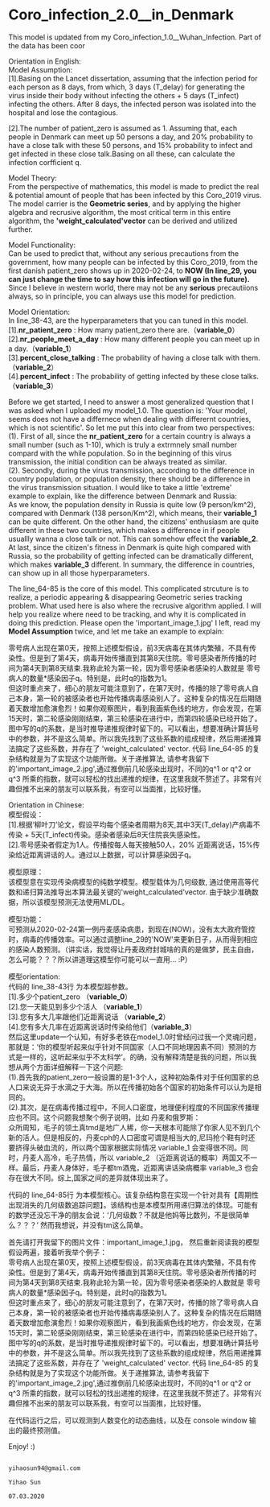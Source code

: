 # Coro_infection_2.0__in_Denmark  
  
This model is updated from my Coro_infection_1.0__Wuhan_Infection. Part of the data has been coor

Orientation in English:  
Model Assumption:  
[1].Basing on the Lancet dissertation, assuming that the infection period for each person as 8 days, from which, 3 days (T_delay) for generating the virus inside their body without infecting the others + 5 days (T_infect) infecting the others. After 8 days, the infected person was isolated into the hospital and lose the contagious.  
  
[2].The number of patient_zero is assumed as 1. Assuming that, each people in Denmark can meet up 50 persons a day, and 20% probability to have a close talk with these 50 persons, and 15% probability to infect and get infected in these close talk.Basing on all these, can calculate the infection corfficient q.  
  
Model Theory:  
From the perspective of mathematics, this model is made to predict the real & potential amount of people that has been infected by this Coro_2019 virus. The model carrier is the __Geometric series__, and by applying the higher algebra and recrusive algorithm, the most critical term in this entire algorithm, the __'weight_calculated'vector__ can be derived and utilized further.  
  
Model Functionality:  
Can be used to predict that, without any serious precautions from the government, how many people can be infected by this Coro_2019, from the first danish patient_zero shows up in 2020-02-24, to __NOW (In line_29, you can just change the time to say how this infection will go in the future).__ Since I believe in western world, there may not be any __serious__ precautiions always, so in principle, you can always use this model for prediction.  
  
Model Orientation:  
In line_38-43, are the hyperparameters that you can tuned in this model.    
[1].__nr_patient_zero__       : How many patient_zero there are.（__variable_0__）  
[2].__nr_people_meet_a_day__  : How many different people you can meet up in a day.（__variable_1__）    
[3].__percent_close_talking__ : The probability of having a close talk with them.（__variable_2__）  
[4].__percent_infect__        : The probability of getting infected by these close talks.（__variable_3__）    
  
Before we get started, I need to answer a most generalized question that I was asked when I uploaded my model_1.0. The question is: 'Your model, seems does not have a differnece when dealing with differernt countries, which is not scientific'. So let me put this into clear from two perspectives:  
(1). First of all, since the __nr_patient_zero__ for a certain country is always a small number (such as 1-10), which is truly a extrmnely small number compard with the while population. So in the beginning of this virus transmission, the initial condition can be always treated as similar.  
(2). Secondly, during the virus transmission, according to the difference in country population, or population density, there should be a difference in the virus transmission situation. I would like to take a little 'extreme' example to explain, like the difference between Denmark and Russia:  
As we know, the population density in Russia is quite low (9 person/km^2), compared with Denmark (138 person/Km^2), which means, their __variable_1__ can be quite different. On the other hand, the citizens' enthusiasm are quite different in these two countries, which makes a difference in if people usuallly wanna a close talk or not. This can somehow effect the __variable_2__. At last, since the citizen's fitness in Denmark is quite high compared with Russia, so the probability of getting infected can be dramatically different, which makes __variable_3__ different. In summary, the difference in countries, can show up in all those hyperparameters.  
  
The line_64-85 is the core of this model. This complicated strcuture is to realize, a periodic appearing & disappearing Geometric series tracking problem. What used here is also where the recrusive algorithm applied. I will help you realize where need to be tracking, and why it is complicated in doing this prediction. Please open the 'important_image_1.jpg' I left, read my __Model Assumption__ twice, and let me take an example to explain:  


零号病人出现在第0天，按照上述模型假设，前3天病毒在其体内繁殖，不具有传染性。但是到了第4天，病毒开始传播直到其第8天住院。零号感染者所传播的时间为第4天到第8天结束.我称此轮为第一轮，因为零号感染者感染的人数就是 零号病人的数量*感染因子q。特别是，此时q的指数为1。  
但这时重点来了，细心的朋友可能注意到了，在第7天时，传播的除了零号病人自己本身，第一轮的被感染者也开始传播病毒感染别人了。这种复杂的情况在后期随着天数增加愈演愈烈！如果你观察图片，看到我画紫色线的地方，你会发现，在第15天时，第二轮感染刚刚结束，第三轮感染在进行中，而第四轮感染已经开始了。图中写的q的系数，是当时推导递推规律时留下的。可以看出，想要准确计算括号中的参数，并不是这么简单。所以我先找到了这些系数的组成规律，然后用递推算法搞定了这些系数，并存在了 'weight_calculated' vector. 代码 line_64-85 的复杂结构就是为了实现这个功能所做。关于递推算法, 请参考我留下的'important_image_2.jpg',通过推倒前几轮感染出现时，不同的q^1 or q^2 or q^3 所乘的指数，就可以轻松的找出递推的规律，在这里我就不赘述了。非常有兴趣但推不出来的朋友可以联系我，有空可以当面推，比较好懂。





Orientation in Chinese:  
模型假设：  
[1].根据‘柳叶刀’论文，假设平均每个感染者周期为8天,其中3天(T_delay)产病毒不传染 + 5天(T_infect)传染。感染者感染后8天住院丧失感染性。  
[2].零号感染者假定为1人。传播按每人每天接触50人，20% 近距离说话，15%传染给近距离讲话的人。通过以上数据，可以计算感染因子q。
  
模型原理：  
该模型意在实现传染病模型的纯数学模型。模型载体为几何级数, 通过使用高等代数和递归算法推导出本算法最关键的'weight_calculated'vector. 由于缺少准确数据，所以该模型预测无法使用ML/DL。
  
模型功能：  
可预测从2020-02-24第一例丹麦感染病患，到现在(NOW)，没有太大政府管控时，病毒的传播效率。可以通过调整line_29的'NOW'来更新日子，从而得到相应的感染人数预测。（讲实话，我觉得让丹麦政府封城啥的真的是做梦，民主自由，怎么可能？？？所以讲道理这模型你可能可以一直用...  :P）

模型orientation:  
代码的 line_38-43行 为本模型超参数。  
[1].多少个patient_zero  （__variable_0__）   
[2].您一天能见到多少个活人 （__variable_1__）  
[3].您有多大几率跟他们近距离说话 （__variable_2__）  
[4].您有多大几率在近距离说话时传染给他们（__variable_3__）  
然后这里update一个认知，有好多老铁在model_1.0时曾经问过我一个灵魂问题，那就是：‘你的模型听起来似乎针对不同国家（人口不同地理因素不同）预测的方式是一样的，这听起来似乎不太科学’。的确，没有解释清楚是我的问题，所以我想从两个方面详细解释一下这个问题:    
(1).首先我的patient_zero一般设置的是1-3个人，这种初始条件对于任何国家的总人口来说无异于水滴之于大海。所以在传播初始各个国家的初始条件可以认为是相同的。  
(2).其次，是在病毒传播过程中，不同人口密度，地理便利程度的不同国家传播理应也不同。这个问题我想聚个例子说明，比如 丹麦和俄罗斯：    
众所周知，毛子的领土真tmd是地广人稀，你一天根本可能除了你家人见不到几个新的活人。但是相反的，丹麦cph的人口密度可谓是相当大的,尼玛抢个鞋有时还要挤得头破血流的，所以两个国家根据实际情况 variable_1 会变得很不同。同时，丹麦人高冷，毛子热情，所以 variable_2 （近距离说话的概率）两国又不一样。最后，丹麦人身体好，毛子都tm酒鬼，近距离讲话染病概率 variable_3 也会存在很大不同。综上,国家之间的差异就体现出来了。  
  
  
代码的 line_64-85行 为本模型核心。该复杂结构意在实现一个针对具有【周期性出现消失的几何级数追踪问题】。该结构也是本模型所用递归算法的体现。可能有的数学还没忘干净的朋友会说：‘几何级数？不就是他妈等比数列，不是很简单么？？？’ 然而我想说，并没有tm这么简单。

首先请打开我留下的图片文件：important_image_1.jpg， 然后重新阅读我的模型假设两遍，接着听我举个例子：  
零号病人出现在第0天，按照上述模型假设，前3天病毒在其体内繁殖，不具有传染性。但是到了第4天，病毒开始传播直到其第8天住院。零号感染者所传播的时间为第4天到第8天结束.我称此轮为第一轮，因为零号感染者感染的人数就是 零号病人的数量*感染因子q。特别是，此时q的指数为1。  
但这时重点来了，细心的朋友可能注意到了，在第7天时，传播的除了零号病人自己本身，第一轮的被感染者也开始传播病毒感染别人了。这种复杂的情况在后期随着天数增加愈演愈烈！如果你观察图片，看到我画紫色线的地方，你会发现，在第15天时，第二轮感染刚刚结束，第三轮感染在进行中，而第四轮感染已经开始了。图中写的q的系数，是当时推导递推规律时留下的。可以看出，想要准确计算括号中的参数，并不是这么简单。所以我先找到了这些系数的组成规律，然后用递推算法搞定了这些系数，并存在了 'weight_calculated' vector. 代码 line_64-85 的复杂结构就是为了实现这个功能所做。关于递推算法, 请参考我留下的'important_image_2.jpg',通过推倒前几轮感染出现时，不同的q^1 or q^2 or q^3 所乘的指数，就可以轻松的找出递推的规律，在这里我就不赘述了。非常有兴趣但推不出来的朋友可以联系我，有空可以当面推，比较好懂。

在代码运行之后，可以观测到人数变化的动态曲线，以及在 console window 输出的最终预测值。

Enjoy! :)


                                                                                               yihaosun94@gmail.com
                                                                                                          Yihao Sun
                                                                                                         07.03.2020

